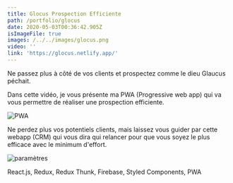 ```yaml
---
title: Glocus Prospection Efficiente
path: /portfolio/glocus
date: 2020-05-03T00:36:42.905Z
isImageFile: true
images: /../../images/glocus.png
video: ''
link: 'https://glocus.netlify.app/'
---
```

Ne passez plus à côté de vos clients et prospectez comme le dieu Glaucus péchait.

Dans cette vidéo, je vous présente ma PWA (Progressive web app) qui va vous permettre de réaliser une prospection efficiente.

![PWA](/../../images/screenshot_2020-05-18-19-36-44-672_com.android.chrome.jpg "PWA")

Ne perdez plus vos potentiels clients, mais laissez vous guider par cette webapp (CRM) qui vous dira qui relancer pour que vous soyez le plus efficace avec le minimum d'effort.

![paramètres](/../../images/capture-du-2020-05-19-02-47-14.png "paramètres")

React.js, Redux, Redux Thunk, Firebase, Styled Components, PWA
